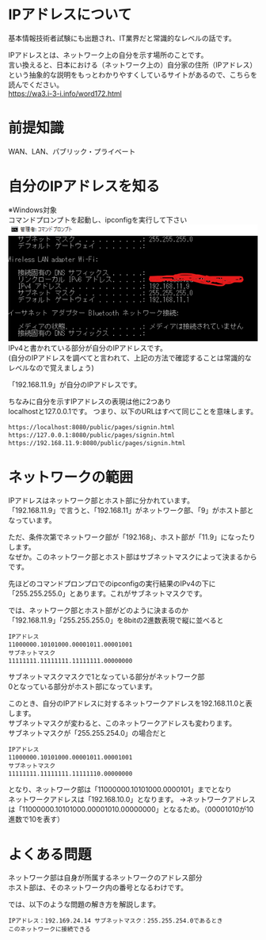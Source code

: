 # IPアドレスについて  

基本情報技術者試験にも出題され、IT業界だと常識的なレベルの話です。 

IPアドレスとは、ネットワーク上の自分を示す場所のことです。  
言い換えると、日本における（ネットワーク上の）自分家の住所（IPアドレス）  
という抽象的な説明をもっとわかりやすくしているサイトがあるので、こちらを読んでください。  
https://wa3.i-3-i.info/word172.html  

# 前提知識  
WAN、LAN、パブリック・プライベート  

# 自分のIPアドレスを知る  

※Windows対象  
コマンドプロンプトを起動し、ipconfigを実行して下さい  
![img](./img/4.png)  
IPv4と書かれている部分が自分のIPアドレスです。  
(自分のIPアドレスを調べてと言われて、上記の方法で確認することは常識的なレベルなので覚えましょう)  

「192.168.11.9」が自分のIPアドレスです。  

ちなみに自分を示すIPアドレスの表現は他に2つあり  
localhostと127.0.0.1です。
つまり、以下のURLはすべて同じことを意味します。  
```
https://localhost:8080/public/pages/signin.html
https://127.0.0.1:8080/public/pages/signin.html
https://192.168.11.9:8080/public/pages/signin.html
```

# ネットワークの範囲  
IPアドレスはネットワーク部とホスト部に分かれています。  
「192.168.11.9」で言うと、「192.168.11」がネットワーク部、「9」がホスト部となっています。  

ただ、条件次第でネットワーク部が「192.168」、ホスト部が「11.9」になったりします。  
なぜか。このネットワーク部とホスト部はサブネットマスクによって決まるからです。  

先ほどのコマンドプロンプロでのipconfigの実行結果のIPv4の下に  
「255.255.255.0」とあります。これがサブネットマスクです。  

では、ネットワーク部とホスト部がどのように決まるのか  
「192.168.11.9」「255.255.255.0」を8bitの2進数表現で縦に並べると  
```
IPアドレス
11000000.10101000.00001011.00001001
サブネットマスク
11111111.11111111.11111111.00000000
```
サブネットマスクマスクで1となっている部分がネットワーク部  
0となっている部分がホスト部になっています。  

このとき、自分のIPアドレスに対するネットワークアドレスを192.168.11.0と表します。  
サブネットマスクが変わると、このネットワークアドレスも変わります。  
サブネットマスクが「255.255.254.0」の場合だと  
```
IPアドレス
11000000.10101000.00001011.00001001
サブネットマスク
11111111.11111111.11111110.00000000
```
となり、ネットワーク部は「11000000.10101000.0000101」までとなり  
ネットワークアドレスは「192.168.10.0」となります。
→ネットワークアドレスは「11000000.10101000.00001010.00000000」となるため。（00001010が10進数で10を表す）  

# よくある問題  

ネットワーク部は自身が所属するネットワークのアドレス部分  
ホスト部は、そのネットワーク内の番号となるわけです。  

では、以下のような問題の解き方を解説します。  
```
IPアドレス：192.169.24.14 サブネットマスク：255.255.254.0であるとき
このネットワークに接続できる
```
